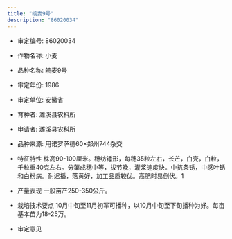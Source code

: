 ```yaml
---
title: "皖麦9号"
description: "86020034"
---
```

* 审定编号:  86020034

*  作物名称:  小麦

*  品种名称:  皖麦9号

*  审定年份:  1986

*  审定单位:  安徽省

* 育种者:  濉溪县农科所

*  申请者:  濉溪县农科所

*  品种来源:  用诺罗萨德60×郑州744杂交

*  特征特性
株高90-100厘米。穗纺锤形，每穗35粒左右，长芒，白壳，白粒，千粒重40克左右。分蕖成穗中等，拔节晚，灌浆速度快。中抗条锈，中感叶锈和白粉病。耐迟播，落黄好，加工品质较优。高肥时易倒伏。1

*  产量表现
一般亩产250-350公斤。

*  栽培技术要点
10月中旬至11月初军可播种，以10月中旬至下旬播种为好。每亩基本苗为18-25万。

*  审定意见

